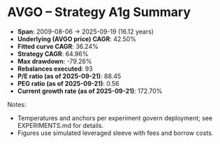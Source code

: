 # AVGO – Strategy A1g Summary

- **Span**: 2009-08-06 → 2025-09-19 (16.12 years)
- **Underlying (AVGO price) CAGR**: 42.50%
- **Fitted curve CAGR**: 36.24%
- **Strategy CAGR**: 64.96%
- **Max drawdown**: -79.26%
- **Rebalances executed**: 93
- **P/E ratio (as of 2025-09-21)**: 88.45
- **PEG ratio (as of 2025-09-21)**: 0.56
- **Current growth rate (as of 2025-09-21)**: 172.70%

Notes:

- Temperatures and anchors per experiment govern deployment; see EXPERIMENTS.md for details.
- Figures use simulated leveraged sleeve with fees and borrow costs.

